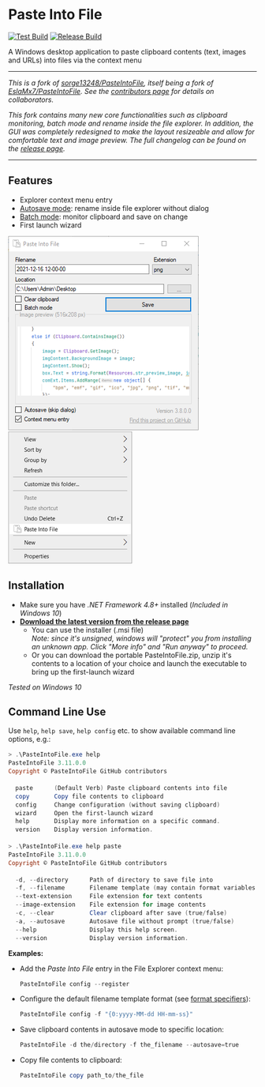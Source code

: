 # Paste Into File

[![Test Build](https://github.com/eltos/PasteIntoFile/actions/workflows/dotnet-testbuild.yml/badge.svg)](https://github.com/eltos/PasteIntoFile/actions/workflows/dotnet-testbuild.yml)
[![Release Build](https://github.com/eltos/PasteIntoFile/actions/workflows/dotnet-release.yml/badge.svg)](https://github.com/eltos/PasteIntoFile/releases)

A Windows desktop application to paste clipboard contents (text, images and URLs) into files via the context menu

----------------

_This is a fork of [sorge13248/PasteIntoFile](https://github.com/sorge13248/PasteIntoFile), itself being a fork of [EslaMx7/PasteIntoFile](https://github.com/EslaMx7/PasteIntoFile)._
_See the [contributors page](https://github.com/eltos/PasteIntoFile/graphs/contributors) for details on collaborators._  

_This fork contains many new core functionalities such as clipboard monitoring, batch mode and rename inside the file explorer. In addition, the GUI was completely redesigned to make the layout resizeable and allow for comfortable text and image preview._
_The full changelog can be found on the [release page](https://github.com/eltos/PasteIntoFile/releases)._

----------------

## Features

+ Explorer context menu entry
+ [Autosave mode](https://github.com/eltos/PasteIntoFile/discussions/2): rename inside file explorer without dialog
+ [Batch mode](https://github.com/eltos/PasteIntoFile/discussions/4): monitor clipboard and save on change
+ First launch wizard

![Paste Into File](screenshot.png)  
![Paste Into File kontext menu](screenshot-1.png)


## Installation

+ Make sure you have _.NET Framework 4.8+_ installed (_Included in Windows 10_)
+ **[Download the latest version from the release page](https://github.com/eltos/PasteIntoFile/releases)**
  + You can use the installer (.msi file)  
    _Note: since it's unsigned, windows will "protect" you from installing an unknown app. Click "More info" and "Run anyway" to proceed._
  + Or you can download the portable PasteIntoFile.zip, unzip it's contents to a location of your choice and launch the executable to bring up the first-launch wizard

_Tested on Windows 10_

## Command Line Use

Use `help`, `help save`, `help config` etc. to show available command line options, e.g.:
```powershell
> .\PasteIntoFile.exe help
PasteIntoFile 3.11.0.0
Copyright © PasteIntoFile GitHub contributors

  paste      (Default Verb) Paste clipboard contents into file
  copy       Copy file contents to clipboard
  config     Change configuration (without saving clipboard)
  wizard     Open the first-launch wizard
  help       Display more information on a specific command.
  version    Display version information.

> .\PasteIntoFile.exe help paste
PasteIntoFile 3.11.0.0
Copyright © PasteIntoFile GitHub contributors

  -d, --directory      Path of directory to save file into
  -f, --filename       Filename template (may contain format variables such as {0:yyyyMMdd HHmmSS})
  --text-extension     File extension for text contents
  --image-extension    File extension for image contents
  -c, --clear          Clear clipboard after save (true/false)
  -a, --autosave       Autosave file without prompt (true/false)
  --help               Display this help screen.
  --version            Display version information.
```

**Examples:**
- Add the *Paste Into File* entry in the File Explorer context menu:
   ```powershell
   PasteIntoFile config --register
   ``` 
- Configure the default filename template format (see [format specifiers](https://docs.microsoft.com/en-us/dotnet/standard/base-types/custom-date-and-time-format-strings)):
   ```powershell
   PasteIntoFile config -f "{0:yyyy-MM-dd HH-mm-ss}"
   ```
- Save clipboard contents in autosave mode to specific location:
  ```powershell
  PasteIntoFile -d the/directory -f the_filename --autosave=true
  ``` 
- Copy file contents to clipboard:
  ```powershell
  PasteIntoFile copy path_to/the_file
  ``` 



